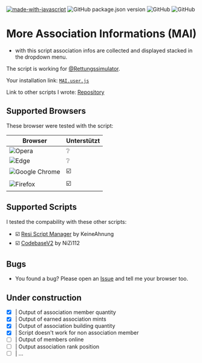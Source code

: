 [![made-with-javascript](https://img.shields.io/badge/Made%20with-JavaScript-1f425f.svg)](https://www.javascript.com)
![GitHub package.json version](https://img.shields.io/badge/version-v0.9-orange)
![GitHub](https://img.shields.io/github/license/qucla/resi-association-information)
![GitHub](https://img.shields.io/badge/status-in%20dev-ff0000)


# More Association Informations (MAI)

- with this script association infos are collected and displayed stacked in the dropdown menu.

The script is working for [@Rettungssimulator](https://github.cim/Rettungssimulator).

Your installation link: [`MAI.user.js`](https://github.com/QuCla/resi-association-information/raw/master/association.infos.user.js)

Link to other scripts I wrote: [Repository](https://github.com/QuCla?tab=repositories)


## Supported Browsers

These browser were tested with the script: 


| Browser | Unterstützt                 |
| ------- | --------------------------- |
| ![Opera](https://img.shields.io/badge/Opera-FF1B2D?style=for-the-badge&logo=Opera&logoColor=white)                           | :grey_question:             |
| ![Edge](https://img.shields.io/badge/Edge-0078D7?style=for-the-badge&logo=Microsoft-edge&logoColor=white)                    | :grey_question:             |
| ![Google Chrome](https://img.shields.io/badge/Google%20Chrome-4285F4?style=for-the-badge&logo=GoogleChrome&logoColor=white)  | :ballot_box_with_check:     |
| ![Firefox](https://img.shields.io/badge/Firefox-FF7139?style=for-the-badge&logo=Firefox-Browser&logoColor=white)             | :ballot_box_with_check:     |


## Supported Scripts

I tested the compability with these other scripts:

- :ballot_box_with_check: [Resi Script Manager](https://github.com/TheKeineAhnung/resi-script-manager) by KeineAhnung
- :ballot_box_with_check: [CodebaseV2](https://github.com/Notme112/codebase-v2) by NiZi112


## Bugs

 - You found a bug? Please open an [Issue](https://github.com/QuCla/resi-association-information/issues/new) and tell me your browser too.

## Under construction

- [x]   | Output of association member quantity
- [x]   | Output of earned association mints
- [x]   | Output of association building quantity
- [x]   | Script doesn't work for non association member
- [ ]   | Output of members online
- [ ]   | Output association rank position
- [ ]   | ...
